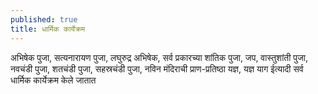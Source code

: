 ```yaml
---
published: true
title: धार्मिक कार्येक्रम
---
```



अभिषेक पुजा, सत्यनारायण पुजा, लघुरुद्र अभिषेक, सर्व प्रकारच्या शांतिक पुजा, जप, वास्तुशांती पुजा, नवचंडी पुजा, शतचंडी पुजा, सहस्रचंडी पुजा, नविन मंदिराची प्राण-प्रतिष्ठा यज्ञ, यज्ञ याग ईत्यादी सर्व धार्मिक कार्येक्रम केले जातात


